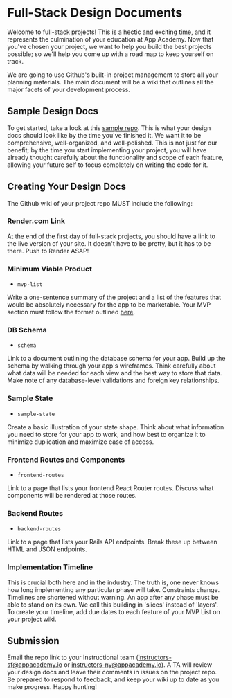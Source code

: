 # Full-Stack Design Documents

Welcome to full-stack projects! This is a hectic and exciting time, and it
represents the culmination of your education at App Academy. Now that you've
chosen your project, we want to help you build the best projects possible; so
we'll help you come up with a road map to keep yourself on track.

We are going to use Github's built-in project management to store all your
planning materials. The main document will be a wiki that outlines all the major
facets of your development process.

## Sample Design Docs

To get started, take a look at this [sample repo][sample]. This is what your
design docs should look like by the time you've finished it. We want it to be
comprehensive, well-organized, and well-polished. This is not just for our
benefit; by the time you start implementing your project, you will have already
thought carefully about the functionality and scope of each feature, allowing
your future self to focus completely on writing the code for it.

[sample]: https://www.github.com/appacademy/bluebird/wiki

## Creating Your Design Docs

The Github wiki of your project repo MUST include the following:

### Render.com Link

At the end of the first day of full-stack projects, you should have a link to
the live version of your site. It doesn't have to be pretty, but it has to be
there. Push to Render ASAP!

### Minimum Viable Product

- `mvp-list`

Write a one-sentence summary of the project and a list of the features that
would be absolutely necessary for the app to be marketable. Your MVP section
must follow the format outlined [here][mvp-features].

[mvp-features]: mvp-checklist

### DB Schema

- `schema`

Link to a document outlining the database schema for your app. Build up the
schema by walking through your app's wireframes. Think carefully about what data
will be needed for each view and the best way to store that data. Make note of
any database-level validations and foreign key relationships.

### Sample State

- `sample-state`

Create a basic illustration of your state shape. Think about what information
you need to store for your app to work, and how best to organize it to minimize
duplication and maximize ease of access.

### Frontend Routes and Components

- `frontend-routes`

Link to a page that lists your frontend React Router routes. Discuss what
components will be rendered at those routes.

### Backend Routes

- `backend-routes`

Link to a page that lists your Rails API endpoints. Break these up between HTML
and JSON endpoints.

### Implementation Timeline

This is crucial both here and in the industry. The truth is, one never knows how
long implementing any particular phase will take. Constraints change. Timelines
are shortened without warning. An app after any phase must be able to stand on
its own. We call this building in 'slices' instead of 'layers'. To create your
timeline, add due dates to each feature of your MVP List on your project wiki.

## Submission

Email the repo link to your Instructional team (instructors-sf@appacademy.io or
instructors-ny@appacademy.io). A TA will review your design docs and leave their
comments in issues on the project repo. Be prepared to respond to feedback, and
keep your wiki up to date as you make progress. Happy hunting!
